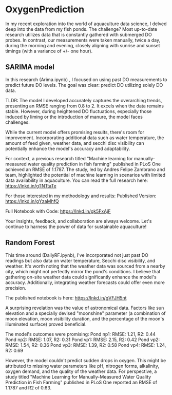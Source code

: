 # OxygenPrediction

In my recent exploration into the world of aquaculture data science, I delved deep into the data from my fish ponds. The challenge? Most up-to-date research utilizes data that is constantly gathered with submerged DO probes. In contrast, our measurements were taken manually, twice a day, during the morning and evening, closely aligning with sunrise and sunset timings (with a variance of +/- one hour).

## SARIMA model

In this research (Arima.ipynb) , I focused on using past DO measurements to predict future DO levels. The goal was clear: predict DO utilizing solely DO data.

TLDR: The model I developed accurately captures the overarching trends, presenting an RMSE ranging from 0.8 to 2. It excels when the data remains stable. However, during heightened DO fluctuations, especially those induced by liming or the introduction of manure, the model faces challenges.

While the current model offers promising results, there's room for improvement. Incorporating additional data such as water temperature, the amount of feed given, weather data, and secchi disc visibility can potentially enhance the model's accuracy and adaptability.

For context, a previous research titled "Machine learning for manually-measured water quality prediction in fish farming" published in PLoS One achieved an RMSE of 1.1787. The study, led by Andres Felipe Zambrano and team, highlighted the potential of machine learning in scenarios with limited data availability in aquaculture. You can read the full research here: https://lnkd.in/gTNTtaTe

For those interested in my methodology and results:
Published Version: https://lnkd.in/gYzaMhfQ

Full Notebook with Code: https://lnkd.in/gk5FxAjF

Your insights, feedback, and collaboration are always welcome. Let's continue to harness the power of data for sustainable aquaculture!

## Random Forest

This time around (DailyRF.ipynb), I've incorporated not just past DO readings but also data on water temperature, Secchi disc visibility, and weather. It's worth noting that the weather data was sourced from a nearby city, which might not perfectly mirror the pond's conditions. I believe that gathering on-site weather data could significantly enhance the model's accuracy. Additionally, integrating weather forecasts could offer even more precision.

The published notebook is here: https://lnkd.in/gVFJH5nt

A surprising revelation was the value of astronomical data. Factors like sun elevation and a specially devised "moonshine" parameter (a combination of moon elevation, moon visibility duration, and the percentage of the moon's illuminated surface) proved beneficial.

The model's outcomes were promising:
Pond np1: RMSE: 1.21, R2: 0.44
Pond np2: RMSE: 1.07, R2: 0.31
Pond vp1: RMSE: 2.15, R2: 0.42
Pond vp2: RMSE: 1.54, R2: 0.36
Pond vp3: RMSE: 1.39, R2: 0.58
Pond vp4: RMSE: 1.24, R2: 0.69

However, the model couldn't predict sudden drops in oxygen. This might be attributed to missing water parameters like pH, nitrogen forms, alkalinity, oxygen demand, and the quality of the weather data.
For perspective, a study titled "Machine Learning for Manually-Measured Water Quality Prediction in Fish Farming" published in PLoS One reported an RMSE of 1.1787 and R2 of 0.63.
